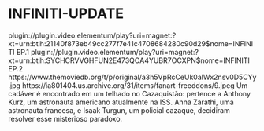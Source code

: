 # INFINITI-UPDATE

<item>
<title>[COLOR silver][B] INFINITI - MINISÉRIE [/COLOR][/B][COLOR yellow]  FULL HD  [B][/COLOR][/B]</title>
<link>plugin://plugin.video.elementum/play?uri=magnet:?xt=urn:btih:21140f873eb49cc277f7e41c4708684280c90d29$nome=INFINITI EP.1</link>
<link>plugin://plugin.video.elementum/play?uri=magnet:?xt=urn:btih:SYCHCRVVGHFUN2E473QOA4YUBR7OCXPN$nome=INFINITI EP.2</link>
<thumbnail>https://www.themoviedb.org/t/p/original/a3h5VpRcCeUk0alWx2nsv0D5CYy.jpg</thumbnail>
<fanart>https://ia801404.us.archive.org/31/items/fanart-freeddons/9.jpeg</fanart>
<info>Um cadáver é encontrado em um telhado no Cazaquistão: pertence a Anthony Kurz, um astronauta americano atualmente na ISS. Anna Zarathi, uma astronauta francesa, e Isaak Turgun, um policial cazaque, decidiram resolver esse misterioso paradoxo.</info>
</item>
